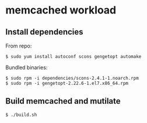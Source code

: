 # memcached workload

## Install dependencies

From repo:

```
$ sudo yum install autoconf scons gengetopt automake
```

Bundled binaries:

```
$ sudo rpm -i dependencies/scons-2.4.1-1.noarch.rpm
$ sudo rpm -i gengetopt-2.22.6-1.el7.x86_64.rpm
```

## Build memcached and mutilate

```
$ ./build.sh
```
